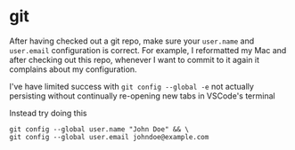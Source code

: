 # git

After having checked out a git repo, make sure your `user.name` and `user.email` configuration is correct. For example, I reformatted my Mac and after checking out this repo, whenever I want to commit to it again it complains about my configuration.

I've have limited success with `git config --global -e` not actually persisting without continually re-opening new tabs in VSCode's terminal

Instead try doing this
```
git config --global user.name "John Doe" && \
git config --global user.email johndoe@example.com
```